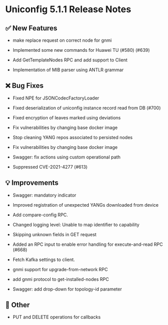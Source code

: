 # Uniconfig 5.1.1 Release Notes 
 
## :white_check_mark: New Features 
 
 - make replace request on correct node for gnmi
 
 - Implemented some new commands for Huawei TU (#580) (#639)
 
 - Add GetTemplateNodes RPC and add support to Client
 
 - Implementation of MIB parser using ANTLR grammar
 
## :x: Bug Fixes 
 
 - Fixed NPE for JSONCodecFactoryLoader
 
 - Fixed deserialization of uniconfig instance record read from DB (#700)
 
 - Fixed encryption of leaves marked using deviations
 
 -  Fix vulnerabilities by changing base docker image
 
 - Stop cleaning YANG repos associated to persisted nodes
 
 - Fix vulnerabilities by changing base docker image
 
 - Swagger: fix actions using custom operational path
 
 - Suppressed CVE-2021-4277 (#613)
 
## :bulb: Improvements 
 
 - Swagger: mandatory indicator
 
 - Improved registration of unexpected YANGs downloaded from device
 
 - Add compare-config RPC.
 
 - Changed logging level: Unable to map identifier to capability
 
 - Skipping unknown fields in GET request
 
 - Added an RPC input to enable error handling for execute-and-read RPC (#668)
 
 - Fetch Kafka settings to client.
 
 - gnmi support for upgrade-from-network RPC
 
 - add gnmi protocol to get-installed-nodes RPC
 
 - Swagger: add drop-down for topology-id parameter
 
## :wrench: Other 
 
 - PUT and DELETE operations for callbacks
 
